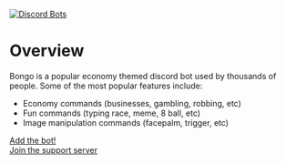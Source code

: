 [![Discord Bots](https://top.gg/api/widget/780943575394942987.svg)](https://top.gg/bot/780943575394942987)

# Overview
Bongo is a popular economy themed discord bot used by thousands of people.
Some of the most popular features include:
- Economy commands (businesses, gambling, robbing, etc)
- Fun commands (typing race, meme, 8 ball, etc)
- Image manipulation commands (facepalm, trigger, etc) 

[Add the bot!](https://ptb.discord.com/api/oauth2/authorize?client_id=780943575394942987&permissions=1074129990&scope=bot) <br/>
[Join the support server](https://discord.gg/yt6PMTZNQh)


